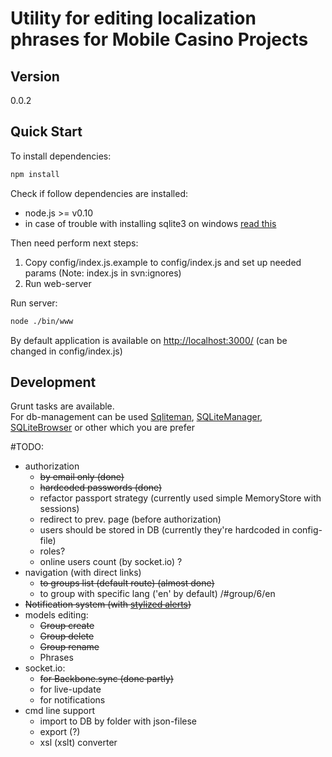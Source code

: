 Utility for editing localization phrases for Mobile Casino Projects
=========

Version
---------
0.0.2

Quick Start
--------------
To install dependencies:    

```sh
npm install
```

Check if follow dependencies are installed:

 * node.js  >= v0.10
 * in case of trouble with installing sqlite3 on windows [read this](https://github.com/mapbox/node-sqlite3/wiki/Building-on-Windows)  

Then need perform next steps:

 1. Copy config/index.js.example to config/index.js and set up needed params (Note: index.js in svn:ignores) 
 2. Run web-server   

Run server:
```sh
node ./bin/www
```

By default application is available on [http://localhost:3000/](http://localhost:3000/) (can be changed in config/index.js)

Development
---
Grunt tasks are available.  
For db-management can be used [Sqliteman](http://sqliteman.yarpen.cz/), [SQLiteManager](http://www.sqlabs.com/), [SQLiteBrowser](http://sourceforge.net/projects/sqlitebrowser/) or other which you are prefer



#TODO:
 * authorization
     * ~~by email only (done)~~
     * ~~hardcoded passwords (done)~~
     * refactor passport strategy (currently used simple MemoryStore with sessions)
     * redirect to prev. page (before authorization)
     * users should be stored in DB (currently they're hardcoded in config-file) 
     * roles? 
     * online users count (by socket.io) ?
 * navigation (with direct links)
     * ~~to groups list (default route) (almost done)~~     
     * to group with specific lang ('en' by default) /#group/6/en
 * ~~Notification system (with [stylized alerts](http://getbootstrap.com/components/#alerts))~~
 * models editing:
     * ~~Group create~~ 
     * ~~Group delete~~ 
     * ~~Group rename~~
     * Phrases
 * socket.io:
     * ~~for Backbone.sync (done partly)~~
     * for live-update 
     * for notifications 
 * cmd line support
     * import to DB by folder with json-filese
     * export (?)
     * xsl (xslt) converter